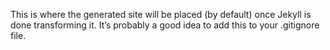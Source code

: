 This is where the generated site will be placed (by default) once Jekyll is done transforming it. 
It’s probably a good idea to add this to your .gitignore file.
